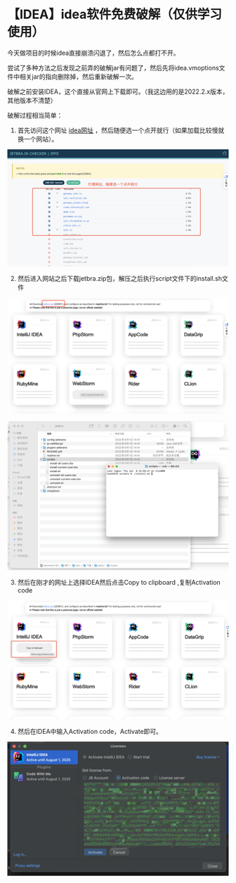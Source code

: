 # 【IDEA】idea软件免费破解（仅供学习使用）

今天做项目的时候idea直接崩溃闪退了，然后怎么点都打不开。



尝试了多种方法之后发现之前弄的破解jar有问题了，然后先将idea.vmoptions文件中相关jar的指向删除掉，然后重新破解一次。



破解之前安装IDEA，这个直接从官网上下载即可。（我这边用的是2022.2.x版本，其他版本不清楚）



破解过程相当简单：



1. 首先访问这个网址   [idea网址](https://3.jetbra.in/ ) ，然后随便选一个点开就行（如果加载比较慢就换一个网站）。

![image-20230609002708595](./img/image-20230609002708595.png)

2. 然后进入网站之后下载jetbra.zip包，解压之后执行script文件下的install.sh文件

![image-20230609003014869](./img/image-20230609003014869.png)

![image-20230609003344335](./img/image-20230609003344335.png)

3. 然后在刚才的网址上选择IDEA然后点击Copy to clipboard ,复制Activation code

![image-20230609003506111](./img/image-20230609003506111.png)

4. 然后在IDEA中输入Activation code，Activate即可。

![image-20230609003836606](./img/image-20230609003836606.png)